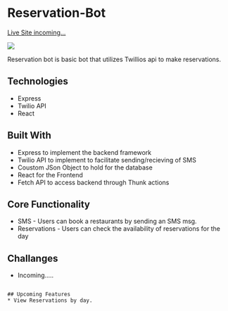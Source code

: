 # Reservation-Bot

[Live Site incoming...](#)

![](/app/assets/images/Readme/logIn.png)

Reservation bot is basic bot that utilizes Twillios api to make reservations.

## Technologies

* Express 
* Twilio API 
* React

## Built With

* Express to implement the backend framework
* Twilio API to implement to facilitate sending/recieving of SMS
* Coustom JSon Object to hold  for the database
* React for the Frontend
* Fetch API to access backend through Thunk actions


## Core Functionality

* SMS - Users can book a restaurants by sending an SMS msg.
* Reservations  - Users can check the availability of reservations for the day

## Challanges 
* Incoming.....

```

## Upcoming Features
* View Reservations by day.
